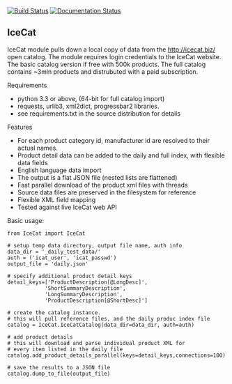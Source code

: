 [![Build Status](https://travis-ci.org/moonlitesolutions/pyIceCat.svg?branch=python3-test)](https://travis-ci.org/moonlitesolutions/pyIceCat)
[![Documentation Status](https://readthedocs.org/projects/pyicecat/badge/?version=latest)](http://pyicecat.readthedocs.org/en/latest/?badge=latest)

IceCat
------
IceCat module pulls down a local copy of data from the http://icecat.biz/ open catalog.  The module requires login credentials to the IceCat website.  The basic catalog version if free with 500k products.  The full catalog contains ~3mln products and distrubuted with a paid subscription.

Requirements
* python 3.3 or above, (64-bit for full catalog import)
* requests, urlib3, xml2dict,  progressbar2 libraries.
* see requirements.txt in the source distribution for details


Features
* For each product category id, manufacturer id are resolved to their actual names.
* Product detail data can be added to the daily and full index, with flexible data fields
* English language data import
* The output is a flat JSON file (nested lists are flattened)
* Fast parallel download of the product xml files with threads
* Source data files are preserved in the filesystem for reference
* Flexible XML field mapping 
* Tested against live IceCat web API


Basic usage:

	from IceCat import IceCat

	# setup temp data directory, output file name, auth info
	data_dir = '_daily_test_data/'
	auth = ('icat_user', 'icat_passwd')
	output_file = 'daily.json'

	# specify additional product detail keys
	detail_keys=['ProductDescription[@LongDesc]',
				'ShortSummaryDescription',
				'LongSummaryDescription',
				'ProductDescription[@ShortDesc]']

	# create the catalog instance. 
	# this will pull reference files, and the daily produc index file
	catalog = IceCat.IceCatCatalog(data_dir=data_dir, auth=auth)

	# add product details
	# this will download and parse individual product XML for 
	# every item listed in the daily file
	catalog.add_product_details_parallel(keys=detail_keys,connections=100)

	# save the results to a JSON file
	catalog.dump_to_file(output_file)
